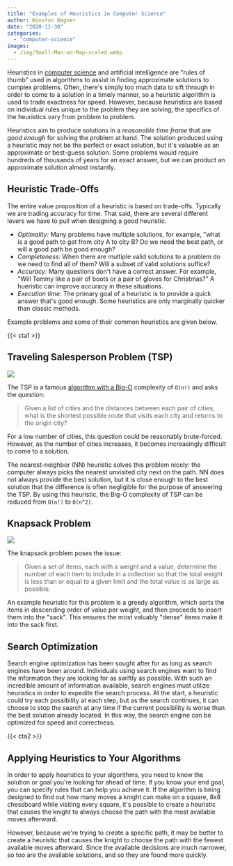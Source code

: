 ```yaml
---
title: "Examples of Heuristics in Computer Science"
author: Winston Wagner
date: "2020-11-30"
categories: 
  - "computer-science"
images:
  - /img/Small-Man-on-Map-scaled.webp
---
```


Heuristics in [computer science](https://qvault.io/2020/11/18/comprehensive-guide-to-learn-computer-science-online/) and artificial intelligence are "rules of thumb" used in algorithms to assist in finding approximate solutions to complex problems. Often, there's simply too much data to sift through in order to come to a solution in a timely manner, so a heuristic algorithm is used to trade exactness for speed. However, because heuristics are based on individual rules unique to the problem they are solving, the specifics of the heuristics vary from problem to problem.

Heuristics aim to produce solutions in a _reasonable time frame_ that are _good enough_ for solving the problem at hand. The solution produced using a heuristic may not be the perfect or exact solution, but it's valuable as an approximate or best-guess solution. Some problems would require hundreds of thousands of years for an exact answer, but we can product an approximate solution almost instantly.

## Heuristic Trade-Offs

The entire value proposition of a heuristic is based on trade-offs. Typically we are trading accuracy for time. That said, there are several different levers we have to pull when designing a good heuristic.

- _Optimality:_ Many problems have multiple solutions, for example, "what is a good path to get from city A to city B? Do we need the best path, or will a good path be good enough?
- _Completeness:_ When there are multiple valid solutions to a problem do we need to find all of them? Will a subset of valid solutions suffice?
- _Accuracy:_ Many questions don't have a correct answer. For example, "Will Tommy like a pair of boots or a pair of gloves for Christmas?" A hueristic can improve accuracy in these situations.
- _Execution time_: The primary goal of a heuristic is to provide a quick answer that's good enough. Some heuristics are only marginally quicker than classic methods.

Example problems and some of their common heuristics are given below.

{{< cta1 >}}

## Traveling Salesperson Problem (TSP)

![](/img/tsp-1024x606.jpg)

The TSP is a famous [algorithm with a Big-O](https://qvault.io/big-o-algorithms-course/) complexity of `O(n!)` and asks the question:

> Given a list of cities and the distances between each pair of cities, what is the shortest possible route that visits each city and returns to the origin city?

For a low number of cities, this question could be reasonably brute-forced. However, as the number of cities increases, it becomes increasingly difficult to come to a solution.

The nearest-neighbor (NN) heuristic solves this problem nicely: the computer always picks the nearest unvisited city next on the path. NN does not always provide the best solution, but it is close enough to the best solution that the difference is often negligible for the purpose of answering the TSP. By using this heuristic, the Big-O complexity of TSP can be reduced from `O(n!)` to `O(n^2)`.

## Knapsack Problem

![](/img/knapsack.jpg)

The knapsack problem poses the issue:

> Given a set of items, each with a weight and a value, determine the number of each item to include in a collection so that the total weight is less than or equal to a given limit and the total value is as large as possible.

An example heuristic for this problem is a greedy algorithm, which sorts the items in descending order of value per weight, and then proceeds to insert them into the "sack". This ensures the most valuably "dense" items make it into the sack first.

## Search Optimization

Search engine optimization has been sought after for as long as search engines have been around. Individuals using search engines want to find the information they are looking for as swiftly as possible. With such an incredible amount of information available, search engines must utilize heuristics in order to expedite the search process. At the start, a heuristic could try each possibility at each step, but as the search continues, it can choose to stop the search at any time if the current possibility is worse than the best solution already located. In this way, the search engine can be optimized for speed and correctness.

{{< cta2 >}}

## Applying Heuristics to Your Algorithms

In order to apply heuristics to your algorithms, you need to know the solution or goal you're looking for ahead of time. If you know your end goal, you can specify rules that can help you achieve it. If the algorithm is being designed to find out how many moves a knight can make on a square, 8x8 chessboard while visiting every square, it's possible to create a heuristic that causes the knight to always choose the path with the most available moves afterward.

However, because we're trying to create a specific path, it may be better to create a heuristic that causes the knight to choose the path with the fewest available moves afterward. Since the available decisions are much narrower, so too are the available solutions, and so they are found more quickly.
